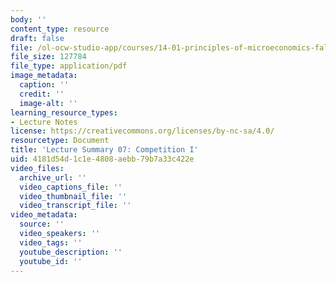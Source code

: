 ```yaml
---
body: ''
content_type: resource
draft: false
file: /ol-ocw-studio-app/courses/14-01-principles-of-microeconomics-fall-2023/mit14_01_f23_lec7.pdf
file_size: 127784
file_type: application/pdf
image_metadata:
  caption: ''
  credit: ''
  image-alt: ''
learning_resource_types:
- Lecture Notes
license: https://creativecommons.org/licenses/by-nc-sa/4.0/
resourcetype: Document
title: 'Lecture Summary 07: Competition I'
uid: 4181d54d-1c1e-4808-aebb-79b7a33c422e
video_files:
  archive_url: ''
  video_captions_file: ''
  video_thumbnail_file: ''
  video_transcript_file: ''
video_metadata:
  source: ''
  video_speakers: ''
  video_tags: ''
  youtube_description: ''
  youtube_id: ''
---
```

